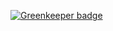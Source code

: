 
[![Greenkeeper badge](https://badges.greenkeeper.io/kuldeepkeshwar/picture-pieces.svg)](https://greenkeeper.io/)
